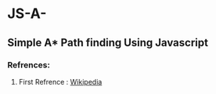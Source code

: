 # JS-A-
## Simple A* Path finding Using Javascript
### Refrences:
1. First Refrence : [Wikipedia](https://en.wikipedia.org/wiki/A*_search_algorithm)
